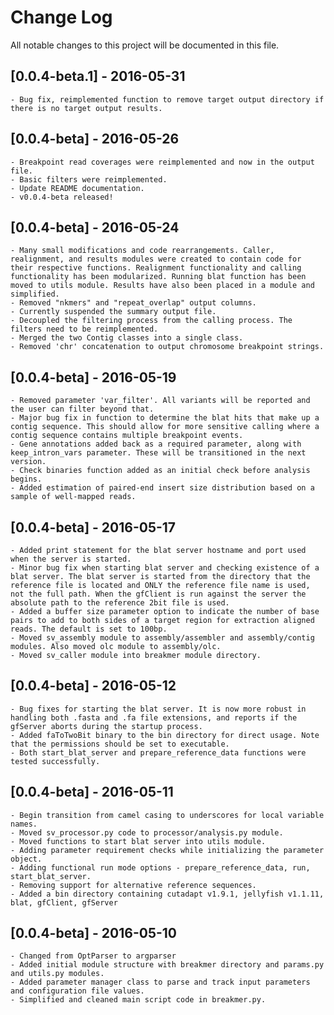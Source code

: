 # Change Log
All notable changes to this project will be documented in this file.

## [0.0.4-beta.1] - 2016-05-31
    - Bug fix, reimplemented function to remove target output directory if there is no target output results.

## [0.0.4-beta] - 2016-05-26
    - Breakpoint read coverages were reimplemented and now in the output file.
    - Basic filters were reimplemented.
    - Update README documentation.
    - v0.0.4-beta released!

## [0.0.4-beta] - 2016-05-24
    - Many small modifications and code rearrangements. Caller, realignment, and results modules were created to contain code for their respective functions. Realignment functionality and calling functionality has been modularized. Running blat function has been moved to utils module. Results have also been placed in a module and simplified.
    - Removed "nkmers" and "repeat_overlap" output columns.
    - Currently suspended the summary output file.
    - Decoupled the filtering process from the calling process. The filters need to be reimplemented.
    - Merged the two Contig classes into a single class.
    - Removed 'chr' concatenation to output chromosome breakpoint strings.

## [0.0.4-beta] - 2016-05-19
    - Removed parameter 'var_filter'. All variants will be reported and the user can filter beyond that.
    - Major bug fix in function to determine the blat hits that make up a contig sequence. This should allow for more sensitive calling where a contig sequence contains multiple breakpoint events.
    - Gene annotations added back as a required parameter, along with keep_intron_vars parameter. These will be transitioned in the next version.
    - Check binaries function added as an initial check before analysis begins.
    - Added estimation of paired-end insert size distribution based on a sample of well-mapped reads.

## [0.0.4-beta] - 2016-05-17
    - Added print statement for the blat server hostname and port used when the server is started.
    - Minor bug fix when starting blat server and checking existence of a blat server. The blat server is started from the directory that the reference file is located and ONLY the reference file name is used, not the full path. When the gfClient is run against the server the absolute path to the reference 2bit file is used.
    - Added a buffer size parameter option to indicate the number of base pairs to add to both sides of a target region for extraction aligned reads. The default is set to 100bp.
    - Moved sv_assembly module to assembly/assembler and assembly/contig modules. Also moved olc module to assembly/olc.
    - Moved sv_caller module into breakmer module directory.

## [0.0.4-beta] - 2016-05-12
    - Bug fixes for starting the blat server. It is now more robust in handling both .fasta and .fa file extensions, and reports if the gfServer aborts during the startup process.
    - Added faToTwoBit binary to the bin directory for direct usage. Note that the permissions should be set to executable.
    - Both start_blat_server and prepare_reference_data functions were tested successfully.

## [0.0.4-beta] - 2016-05-11
    - Begin transition from camel casing to underscores for local variable names.
    - Moved sv_processor.py code to processor/analysis.py module.
    - Moved functions to start blat server into utils module.
    - Adding parameter requirement checks while initializing the parameter object.
    - Adding functional run mode options - prepare_reference_data, run, start_blat_server.
    - Removing support for alternative reference sequences.
    - Added a bin directory containing cutadapt v1.9.1, jellyfish v1.1.11, blat, gfClient, gfServer

## [0.0.4-beta] - 2016-05-10
    - Changed from OptParser to argparser
    - Added initial module structure with breakmer directory and params.py and utils.py modules.
    - Added parameter manager class to parse and track input parameters and configuration file values.
    - Simplified and cleaned main script code in breakmer.py.
